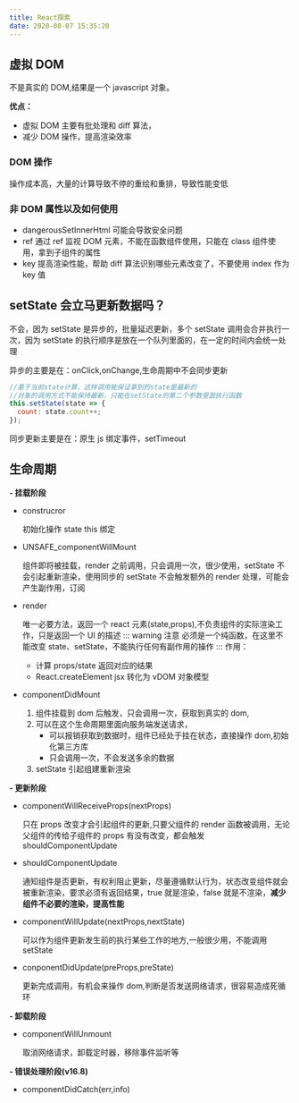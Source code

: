 ```yaml
---
title: React探索
date: 2020-08-07 15:35:20
---
```


## 虚拟 DOM

不是真实的 DOM,结果是一个 javascript 对象。

**优点：**

- 虚拟 DOM 主要有批处理和 diff 算法，
- 减少 DOM 操作，提高渲染效率

### DOM 操作

操作成本高，大量的计算导致不停的重绘和重排，导致性能变低

### 非 DOM 属性以及如何使用

- dangerousSetInnerHtml 可能会导致安全问题
- ref 通过 ref 监视 DOM 元素，不能在函数组件使用，只能在 class 组件使用，拿到子组件的属性
- key 提高渲染性能，帮助 diff 算法识别哪些元素改变了，不要使用 index 作为 key 值

## setState 会立马更新数据吗？

不会，因为 setState 是异步的，批量延迟更新，多个 setState 调用会合并执行一次，因为 setState 的执行顺序是放在一个队列里面的，在一定的时间内会统一处理

异步的主要是在：onClick,onChange,生命周期中不会同步更新

```js
//基于当前state计算，这样调用能保证拿到的state是最新的
//对象的调用方式不能保持最新，只能在setState的第二个参数里面执行函数
this.setState(state => {
  count: state.count++;
});
```

同步更新主要是在：原生 js 绑定事件，setTimeout

## 生命周期

**- 挂载阶段**

- construcror

  初始化操作 state this 绑定

- UNSAFE_componentWillMount

  组件即将被挂载，render 之前调用，只会调用一次，很少使用，setState 不会引起重新渲染，使用同步的 setState 不会触发额外的 render 处理，可能会产生副作用，订阅

- render

  唯一必要方法，返回一个 react 元素(state,props),不负责组件的实际渲染工作，只是返回一个 UI 的描述
  ::: warning 注意
  必须是一个纯函数，在这里不能改变 state、setState，不能执行任何有副作用的操作
  :::
  作用：

  - 计算 props/state 返回对应的结果
  - React.createElement jsx 转化为 vDOM 对象模型

- componentDidMount

  1. 组件挂载到 dom 后触发，只会调用一次，获取到真实的 dom,
  2. 可以在这个生命周期里面向服务端发送请求，
     - 可以报销获取到数据时，组件已经处于挂在状态，直接操作 dom,初始化第三方库
     - 只会调用一次，不会发送多余的数据
  3. setState 引起组建重新渲染

**- 更新阶段**

- componentWillReceiveProps(nextProps)

  只在 props 改变才会引起组件的更新,只要父组件的 render 函数被调用，无论父组件的传给子组件的 props 有没有改变，都会触发 shouldComponentUpdate

- shouldComponentUpdate

  通知组件是否更新，有权利阻止更新，尽量遵循默认行为，状态改变组件就会被重新渲染，要求必须有返回结果，true 就是渲染，false 就是不渲染，**减少组件不必要的渲染，提高性能**

- componentWillUpdate(nextProps,nextState)

  可以作为组件更新发生前的执行某些工作的地方,一般很少用，不能调用 setState

- conponentDidUpdate(preProps,preState)

  更新完成调用，有机会来操作 dom,判断是否发送网络请求，很容易造成死循环

**- 卸载阶段**

- componentWillUnmount

  取消网络请求，卸载定时器，移除事件监听等

**- 错误处理阶段(v16.8)**

- componentDidCatch(err,info)
